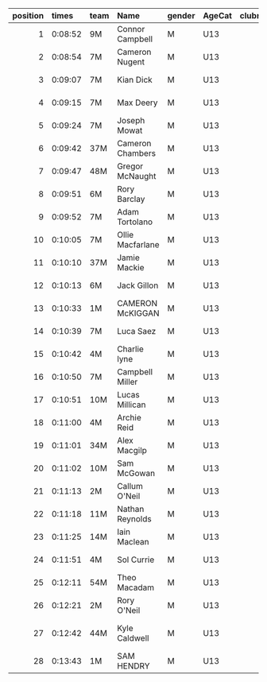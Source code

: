 |   position | times   | team   | Name             | gender   | AgeCat   |   clubnumber | Club name            | Website                               |   finishPosition |
|-----------:|:--------|:-------|:-----------------|:---------|:---------|-------------:|:---------------------|:--------------------------------------|-----------------:|
|          1 | 0:08:52 | 9M     | Connor Campbell  | M        | U13      |            9 | Garscube Harriers    | https://www.garscubeharriers.org.uk/  |                1 |
|          2 | 0:08:54 | 7M     | Cameron Nugent   | M        | U13      |            7 | Giffnock North AC    | https://www.giffnocknorth.co.uk/      |                2 |
|          3 | 0:09:07 | 7M     | Kian Dick        | M        | U13      |            7 | Giffnock North AC    | https://www.giffnocknorth.co.uk/      |                3 |
|          4 | 0:09:15 | 7M     | Max Deery        | M        | U13      |            7 | Giffnock North AC    | https://www.giffnocknorth.co.uk/      |                4 |
|          5 | 0:09:24 | 7M     | Joseph Mowat     | M        | U13      |            7 | Giffnock North AC    | https://www.giffnocknorth.co.uk/      |                5 |
|          6 | 0:09:42 | 37M    | Cameron Chambers | M        | U13      |           37 | Law & District AAC   | http://www.lawaac.co.uk/              |                6 |
|          7 | 0:09:47 | 48M    | Gregor McNaught  | M        | U13      |           48 | Springburn Harriers  | https://www.springburnharriers.co.uk/ |                7 |
|          8 | 0:09:51 | 6M     | Rory Barclay     | M        | U13      |            6 | Cambuslang Harriers  | https://cambuslangharriers.org/       |                8 |
|          9 | 0:09:52 | 7M     | Adam Tortolano   | M        | U13      |            7 | Giffnock North AC    | https://www.giffnocknorth.co.uk/      |                9 |
|         10 | 0:10:05 | 7M     | Ollie Macfarlane | M        | U13      |            7 | Giffnock North AC    | https://www.giffnocknorth.co.uk/      |               10 |
|         11 | 0:10:10 | 37M    | Jamie Mackie     | M        | U13      |           37 | Law & District AAC   | http://www.lawaac.co.uk/              |               11 |
|         12 | 0:10:13 | 6M     | Jack Gillon      | M        | U13      |            6 | Cambuslang Harriers  | https://cambuslangharriers.org/       |               12 |
|         13 | 0:10:33 | 1M     | CAMERON McKIGGAN | M        | U13      |            1 | East Kilbride AC     | http://www.ekac.org.uk/               |               13 |
|         14 | 0:10:39 | 7M     | Luca Saez        | M        | U13      |            7 | Giffnock North AC    | https://www.giffnocknorth.co.uk/      |               14 |
|         15 | 0:10:42 | 4M     | Charlie lyne     | M        | U13      |            4 | Inverclyde AC        | https://www.inverclydeac.org/         |               15 |
|         16 | 0:10:50 | 7M     | Campbell Miller  | M        | U13      |            7 | Giffnock North AC    | https://www.giffnocknorth.co.uk/      |               16 |
|         17 | 0:10:51 | 10M    | Lucas Millican   | M        | U13      |           10 | Shettleston Harriers | http://shettlestonharriers.org.uk/    |               17 |
|         18 | 0:11:00 | 4M     | Archie Reid      | M        | U13      |            4 | Inverclyde AC        | https://www.inverclydeac.org/         |               18 |
|         19 | 0:11:01 | 34M    | Alex Macgilp     | M        | U13      |           34 | Kilbarchan AAC       | https://kilbarchanaac.org.uk/         |               19 |
|         20 | 0:11:02 | 10M    | Sam McGowan      | M        | U13      |           10 | Shettleston Harriers | http://shettlestonharriers.org.uk/    |               20 |
|         21 | 0:11:13 | 2M     | Callum O'Neil    | M        | U13      |            2 | Kilmarnock H&AC      | http://www.kilmarnockharriers.com/    |               21 |
|         22 | 0:11:18 | 11M    | Nathan Reynolds  | M        | U13      |           11 | Airdrie Harriers     | http://airdrieharriers.org/           |               22 |
|         23 | 0:11:25 | 14M    | Iain Maclean     | M        | U13      |           14 | Ayr Seaforth AC      | https://www.ayrseaforth.co.uk/        |               23 |
|         24 | 0:11:51 | 4M     | Sol Currie       | M        | U13      |            4 | Inverclyde AC        | https://www.inverclydeac.org/         |               24 |
|         25 | 0:12:11 | 54M    | Theo Macadam     | M        | U13      |           54 | VP-Glasgow           | nan                                   |               25 |
|         26 | 0:12:21 | 2M     | Rory O'Neil      | M        | U13      |            2 | Kilmarnock H&AC      | http://www.kilmarnockharriers.com/    |               26 |
|         27 | 0:12:42 | 44M    | Kyle Caldwell    | M        | U13      |           44 | North Ayrshire AAC   | https://naathletics.co.uk/            |               27 |
|         28 | 0:13:43 | 1M     | SAM HENDRY       | M        | U13      |            1 | East Kilbride AC     | http://www.ekac.org.uk/               |               28 |